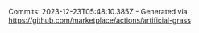 Commits: 2023-12-23T05:48:10.385Z - Generated via https://github.com/marketplace/actions/artificial-grass
<br>
